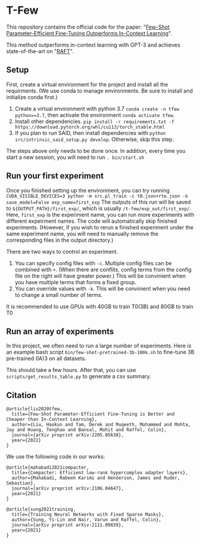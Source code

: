 # T-Few

This repository contains the official code for the paper: "[Few-Shot Parameter-Efficient Fine-Tuning Outperforms In-Context Learning](https://arxiv.org/abs/2205.05638)".

This method outperforms in-context learning with GPT-3 and achieves state-of-the-art on "[RAFT](https://huggingface.co/spaces/ought/raft-leaderboard)".

## Setup

First, create a virtual environment for the project and install all the requirments.
(We use conda to manage environments. Be sure to install and initialize conda first.)

1. Create a virtual environment with python 3.7 `conda create -n tfew python==3.7`, then activate the environment `conda activate tfew`.
2. Install other dependencies. `pip install -r requirements.txt -f https://download.pytorch.org/whl/cu113/torch_stable.html`
3. If you plan to run SAID, then install dependencies with `python src/intrinsic_said_setup.py develop`. Otherwise, skip this step. 

The steps above only needs to be done once. In addition, every time you start a new session, you will need to run `. bin/start.sh`

## Run your first experiment

Once you finished setting up the environment, you can try running
`CUDA_VISIBLE_DEVICES=3 python -m src.pl_train -c t0.json+rte.json -k save_model=False exp_name=first_exp`
The outputs of this run will be saved to `${OUTPUT_PATH}/first_exp/`, which is usually `/t-few/exp_out/first_exp/`. Here, `first_exp` is the experiment name, you can run more experiments with different expeirment names. The code will automatically skip finished experiments. (However, if you wish to rerun a finished experiment under the same experiment name, you will need to manually remove the corresponding files in the output directory.)

There are two ways to control an experiment.

1. You can specify config files with `-c`. Multiple config files can be combined with `+`. (When there are conflits, config terms from the config file on the right will have greater power.) This will be convinient when you have multiple terms that forms a fixed group.
2. You can override values with `-k`. This will be convinient when you need to change a small number of terms.

It is recommended to use GPUs with 40GB to train T0(3B) and 80GB to train T0

## Run an array of experiments

In this project, we often need to run a large number of experiments.
Here is an example bash script `bin/few-shot-pretrained-3b-100k.sh` to fine-tune 3B pre-trained (IA)3 on all datasets.

This should take a few hours. After that, you can use `scripts/get_results_table.py` to generate a csv summary.

## Citation


```
@article{liu2020tfew,
  title={Few-Shot Parameter-Efficient Fine-Tuning is Better and Cheaper than In-Context Learning},
  author={Liu, Haokun and Tam, Derek and Muqeeth, Mohammed and Mohta, Jay and Huang, Tenghao and Bansal, Mohit and Raffel, Colin},
  journal={arXiv preprint arXiv:2205.05638},
  year={2022}
}
```

We use the following code in our works:
```
@article{mahabadi2021compacter,
  title={Compacter: Efficient low-rank hypercomplex adapter layers},
  author={Mahabadi, Rabeeh Karimi and Henderson, James and Ruder, Sebastian},
  journal={arXiv preprint arXiv:2106.04647},
  year={2021}
}

@article{sung2021training,
  title={Training Neural Networks with Fixed Sparse Masks},
  author={Sung, Yi-Lin and Nair, Varun and Raffel, Colin},
  journal={arXiv preprint arXiv:2111.09839},
  year={2021}
}
```
